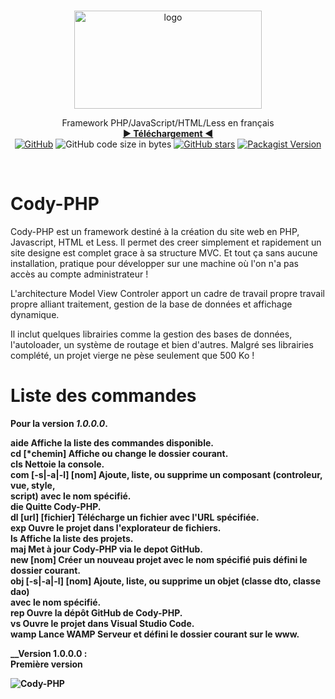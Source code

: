 <br>
<p align="center">
    <img src="https://github.com/TheRake66/Cody-PHP/blob/main/images/logo.png" alt="logo" width=300 height=157>
<p align="center">
Framework PHP/JavaScript/HTML/Less en français
<br>
<a href="https://TheRake66.github.io/Cody-PHP-documentation/"><strong>► Téléchargement ◄</strong></a>
<br>
<a href="https://github.com/TheRake66/Cody-PHP/blob/master/LICENSE.md"><img alt="GitHub" src="https://img.shields.io/github/license/TheRake66/Cody-PHP"></a>
<img alt="GitHub code size in bytes" src="https://img.shields.io/github/languages/code-size/TheRake66/Cody-PHP">
<a href="https://github.com/TheRake66/Cody-PHP/stargazers"><img alt="GitHub stars" src="https://img.shields.io/github/stars/TheRake66/Cody-PHP"></a>
<a href="https://packagist.org/packages/TheRake66/Cody-PHP"><img alt="Packagist Version" src="https://img.shields.io/packagist/v/TheRake66/Cody-PHP?color=green"></a>
</p>
</p>
<br>



# Cody-PHP
Cody-PHP est un framework destiné à la création du site web en PHP, Javascript, HTML et Less.
Il permet des creer simplement et rapidement un site designe est complet grace à sa structure MVC.
Et tout ça sans aucune installation, pratique pour développer sur une machine où l'on n'a pas accès au compte administrateur !

L'architecture Model View Controler apport un cadre de travail propre travail propre alliant traitement, gestion de la base de données et affichage dynamique.

Il inclut quelques librairies comme la gestion des bases de données, l'autoloader, un système de routage et bien d'autres. Malgré ses librairies complété, un projet vierge ne pèse seulement que 500 Ko !


<h1>Liste des commandes</h1>

<b>Pour la version _1.0.0.0_.<b/><br/>
<p>
aide                            Affiche la liste des commandes disponible.<br/>
cd [*chemin]                    Affiche ou change le dossier courant.<br/>
cls                             Nettoie la console.<br/>
com [-s|-a|-l] [nom]            Ajoute, liste, ou supprime un composant (controleur, vue, style,<br/>
                                script) avec le nom spécifié.<br/>
die                             Quitte Cody-PHP.<br/>
dl [url] [fichier]              Télécharge un fichier avec l'URL spécifiée.<br/>
exp                             Ouvre le projet dans l'explorateur de fichiers.<br/>
ls                              Affiche la liste des projets.<br/>
maj                             Met à jour Cody-PHP via le depot GitHub.<br/>
new [nom]                       Créer un nouveau projet avec le nom spécifié puis défini le dossier courant.<br/>
obj [-s|-a|-l] [nom]            Ajoute, liste, ou supprime un objet (classe dto, classe dao)<br/>
                                avec le nom spécifié.<br/>
rep                             Ouvre la dépôt GitHub de Cody-PHP.<br/>
vs                              Ouvre le projet dans Visual Studio Code.<br/>
wamp                            Lance WAMP Serveur et défini le dossier courant sur le www.<br/>
</p>


__Version 1.0.0.0 :<br/> Première version  

![Cody-PHP](https://raw.githubusercontent.com/TheRake66/Cody-PHP/main/images/screenshot.png)